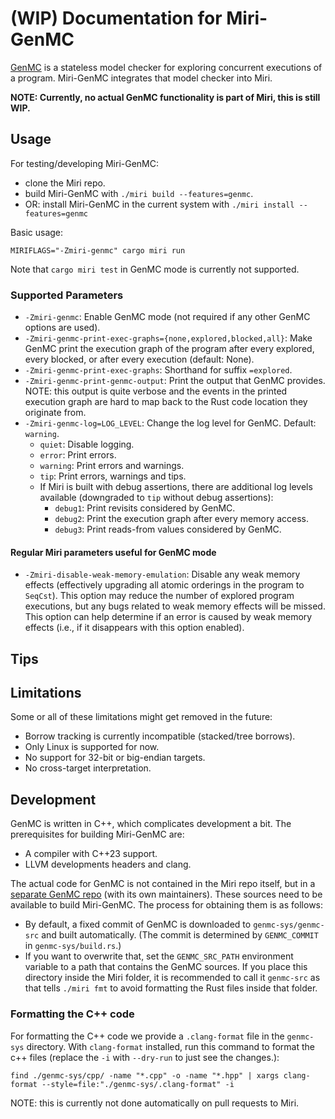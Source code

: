 # **(WIP)** Documentation for Miri-GenMC

[GenMC](https://github.com/MPI-SWS/genmc) is a stateless model checker for exploring concurrent executions of a program.
Miri-GenMC integrates that model checker into Miri.

**NOTE: Currently, no actual GenMC functionality is part of Miri, this is still WIP.**

<!-- FIXME(genmc): add explanation. -->

## Usage

For testing/developing Miri-GenMC:
- clone the Miri repo.
- build Miri-GenMC with `./miri build --features=genmc`.
- OR: install Miri-GenMC in the current system with `./miri install --features=genmc`

Basic usage:
```shell
MIRIFLAGS="-Zmiri-genmc" cargo miri run
```

Note that `cargo miri test` in GenMC mode is currently not supported.

### Supported Parameters

- `-Zmiri-genmc`: Enable GenMC mode (not required if any other GenMC options are used).
- `-Zmiri-genmc-print-exec-graphs={none,explored,blocked,all}`: Make GenMC print the execution graph of the program after every explored, every blocked, or after every execution (default: None).
- `-Zmiri-genmc-print-exec-graphs`: Shorthand for suffix `=explored`.
- `-Zmiri-genmc-print-genmc-output`: Print the output that GenMC provides. NOTE: this output is quite verbose and the events in the printed execution graph are hard to map back to the Rust code location they originate from.
- `-Zmiri-genmc-log=LOG_LEVEL`: Change the log level for GenMC. Default: `warning`.
  - `quiet`:    Disable logging.
  - `error`:    Print errors.
  - `warning`:  Print errors and warnings.
  - `tip`:      Print errors, warnings and tips.
  - If Miri is built with debug assertions, there are additional log levels available (downgraded to `tip` without debug assertions):
    - `debug1`:   Print revisits considered by GenMC.
    - `debug2`:   Print the execution graph after every memory access.
    - `debug3`:   Print reads-from values considered by GenMC.

#### Regular Miri parameters useful for GenMC mode

- `-Zmiri-disable-weak-memory-emulation`: Disable any weak memory effects (effectively upgrading all atomic orderings in the program to `SeqCst`). This option may reduce the number of explored program executions, but any bugs related to weak memory effects will be missed. This option can help determine if an error is caused by weak memory effects (i.e., if it disappears with this option enabled).

<!-- FIXME(genmc): explain Miri-GenMC specific functions. -->

## Tips

<!-- FIXME(genmc): add tips for using Miri-GenMC more efficiently. -->

## Limitations

Some or all of these limitations might get removed in the future:

- Borrow tracking is currently incompatible (stacked/tree borrows).
- Only Linux is supported for now.
- No support for 32-bit or big-endian targets.
- No cross-target interpretation.

<!-- FIXME(genmc): document remaining limitations -->

## Development

GenMC is written in C++, which complicates development a bit.
The prerequisites for building Miri-GenMC are:
- A compiler with C++23 support.
- LLVM developments headers and clang.
  <!-- FIXME(genmc,llvm): remove once LLVM dependency is no longer required. -->

The actual code for GenMC is not contained in the Miri repo itself, but in a [separate GenMC repo](https://github.com/MPI-SWS/genmc) (with its own maintainers).
These sources need to be available to build Miri-GenMC.
The process for obtaining them is as follows:
- By default, a fixed commit of GenMC is downloaded to `genmc-sys/genmc-src` and built automatically.
  (The commit is determined by `GENMC_COMMIT` in `genmc-sys/build.rs`.)
- If you want to overwrite that, set the `GENMC_SRC_PATH` environment variable to a path that contains the GenMC sources.
  If you place this directory inside the Miri folder, it is recommended to call it `genmc-src` as that tells `./miri fmt` to avoid
  formatting the Rust files inside that folder.

### Formatting the C++ code

For formatting the C++ code we provide a `.clang-format` file in the `genmc-sys` directory.
With `clang-format` installed, run this command to format the c++ files (replace the `-i` with `--dry-run` to just see the changes.):
```
find ./genmc-sys/cpp/ -name "*.cpp" -o -name "*.hpp" | xargs clang-format --style=file:"./genmc-sys/.clang-format" -i
```
NOTE: this is currently not done automatically on pull requests to Miri.

<!-- FIXME(genmc): explain how submitting code to GenMC should be handled. -->

<!-- FIXME(genmc): explain development. -->
